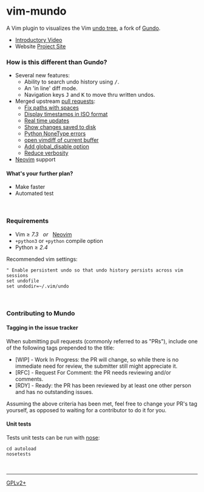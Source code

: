 vim-mundo
=========
A Vim plugin to visualizes the Vim [undo tree], a fork of [Gundo].

* [Introductory Video]
* Website [Project Site]

### How is this different than Gundo?
* Several new features:
  * Ability to search undo history using <kbd>/</kbd>.
  * An 'in line' diff mode.
  * Navigation keys <kbd>J</kbd> and <kbd>K</kbd> to move thru written undos.
* Merged upstream [pull requests]:
  * [Fix paths with spaces][pr-29]
  * [Display timestamps in ISO format][pr-28]
  * [Real time updates][i-40]
  * [Show changes saved to disk][i-34]
  * [Python NoneType errors][i-38]
  * [open vimdiff of current buffer][i-28]
  * [Add global_disable option][i-33]
  * [Reduce verbosity][i-31]
* [Neovim] support

#### What's your further plan?
* Make faster
* Automated test

<br>

### Requirements
* Vim ≥ *7.3* &nbsp; *or* &nbsp; [Neovim]
* `+python3` or `+python` compile option
* Python ≥ *2.4*

Recommended vim settings:
```vim
" Enable persistent undo so that undo history persists across vim sessions
set undofile
set undodir=~/.vim/undo
```

<br>

### Contributing to Mundo

#### Tagging in the issue tracker

When submitting pull requests (commonly referred to as "PRs"), include one
of the following tags prepended to the title:

- [WIP] - Work In Progress: the PR will change, so while there is no immediate
need for review, the submitter still might appreciate it.
- [RFC] - Request For Comment: the PR needs reviewing and/or comments.
- [RDY] - Ready: the PR has been reviewed by at least one other person and has
no outstanding issues.

Assuming the above criteria has been met, feel free to change your PR's tag
yourself, as opposed to waiting for a contributor to do it for you.

#### Unit tests
Tests unit tests can be run with [nose]:
```shell
cd autoload
nosetests
```

<br>

--------

[GPLv2+]

[pull requests]: https://github.com/sjl/gundo.vim/pulls
[undo tree]: https://neovim.io/doc/user/undo.html#undo-tree
[Gundo]: https://github.com/sjl/gundo.vim
[Introductory Video]: http://screenr.com/M9l
[Project Site]: https://simnalamburt.github.io/vim-mundo
[Neovim]: https://neovim.io
[pr-29]: https://github.com/sjl/gundo.vim/pull/29
[pr-28]: https://github.com/sjl/gundo.vim/pull/28
[i-34]: https://bitbucket.org/sjl/gundo.vim/issue/34/show-changes-that-were-saved-onto-disk
[i-38]: https://bitbucket.org/sjl/gundo.vim/issue/38/python-errors-nonetype-not-iterable-with
[i-40]: https://bitbucket.org/sjl/gundo.vim/issue/40/feature-request-live-reload
[i-28]: https://bitbucket.org/sjl/gundo.vim/issue/28/feature-request-open-vimdiff-of-current#comment-3129981
[i-33]: https://bitbucket.org/sjl/gundo.vim/issue/33/let-g-gundo_disable-0-is-not-available
[i-31]: https://bitbucket.org/sjl/gundo.vim/issue/31/reduce-verbosity-of-the-list
[nose]: https://nose.readthedocs.org/en/latest/
[GPLv2+]: https://opensource.org/licenses/gpl-2.0
